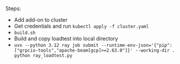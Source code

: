 
Steps:
* Add add-on to cluster
* Get credentials and run `kubectl apply -f cluster.yaml`
* `build.sh`
* Build and copy loadtest into local directory
* `uvx --python 3.12 ray job submit --runtime-env-json='{"pip": ["grpcio-tools","apache-beam[gcp]>=2.63.0"]}' --working-dir . python ray_loadtest.py`
